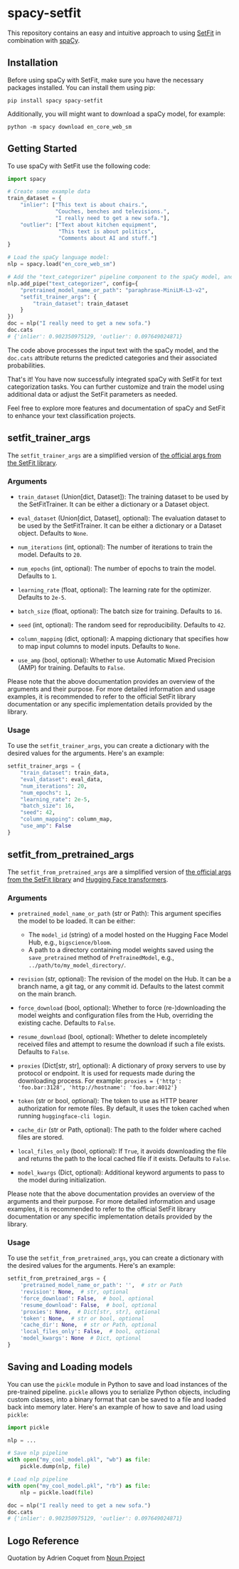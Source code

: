 # spacy-setfit

This repository contains an easy and intuitive approach to using [SetFit](https://github.com/huggingface/setfit) in combination with [spaCy](https://github.com/explosion/spaCy).

## Installation

Before using spaCy with SetFit, make sure you have the necessary packages installed. You can install them using pip:

```
pip install spacy spacy-setfit
```

Additionally, you will might want to download a spaCy model, for example:

```
python -m spacy download en_core_web_sm
```

## Getting Started

To use spaCy with SetFit use the following code:

```python
import spacy

# Create some example data
train_dataset = {
    "inlier": ["This text is about chairs.",
               "Couches, benches and televisions.",
               "I really need to get a new sofa."],
    "outlier": ["Text about kitchen equipment",
                "This text is about politics",
                "Comments about AI and stuff."]
}

# Load the spaCy language model:
nlp = spacy.load("en_core_web_sm")

# Add the "text_categorizer" pipeline component to the spaCy model, and configure it with SetFit parameters:
nlp.add_pipe("text_categorizer", config={
    "pretrained_model_name_or_path": "paraphrase-MiniLM-L3-v2",
    "setfit_trainer_args": {
        "train_dataset": train_dataset
    }
})
doc = nlp("I really need to get a new sofa.")
doc.cats
# {'inlier': 0.902350975129, 'outlier': 0.097649024871}
```

The code above processes the input text with the spaCy model, and the `doc.cats` attribute returns the predicted categories and their associated probabilities.

That's it! You have now successfully integrated spaCy with SetFit for text categorization tasks. You can further customize and train the model using additional data or adjust the SetFit parameters as needed.

Feel free to explore more features and documentation of spaCy and SetFit to enhance your text classification projects.

## setfit_trainer_args

The `setfit_trainer_args` are a simplified version of [the official args from the SetFit library](https://github.com/huggingface/setfit#training-a-setfit-model).

### Arguments

- `train_dataset` (Union[dict, Dataset]): The training dataset to be used by the SetFitTrainer. It can be either a dictionary or a Dataset object.

- `eval_dataset` (Union[dict, Dataset], optional): The evaluation dataset to be used by the SetFitTrainer. It can be either a dictionary or a Dataset object. Defaults to `None`.

- `num_iterations` (int, optional): The number of iterations to train the model. Defaults to `20`.

- `num_epochs` (int, optional): The number of epochs to train the model. Defaults to `1`.

- `learning_rate` (float, optional): The learning rate for the optimizer. Defaults to `2e-5`.

- `batch_size` (float, optional): The batch size for training. Defaults to `16`.

- `seed` (int, optional): The random seed for reproducibility. Defaults to `42`.

- `column_mapping` (dict, optional): A mapping dictionary that specifies how to map input columns to model inputs. Defaults to `None`.

- `use_amp` (bool, optional): Whether to use Automatic Mixed Precision (AMP) for training. Defaults to `False`.

Please note that the above documentation provides an overview of the arguments and their purpose. For more detailed information and usage examples, it is recommended to refer to the official SetFit library documentation or any specific implementation details provided by the library.

### Usage

To use the `setfit_trainer_args`, you can create a dictionary with the desired values for the arguments. Here's an example:

```python
setfit_trainer_args = {
    "train_dataset": train_data,
    "eval_dataset": eval_data,
    "num_iterations": 20,
    "num_epochs": 1,
    "learning_rate": 2e-5,
    "batch_size": 16,
    "seed": 42,
    "column_mapping": column_map,
    "use_amp": False
}
```

## setfit_from_pretrained_args

The `setfit_from_pretrained_args` are a simplified version of [the official args from the SetFit library](https://github.com/huggingface/setfit#training-a-setfit-model) and [Hugging Face transformers](https://huggingface.co/docs/transformers/main_classes/model#transformers.PreTrainedModel.from_pretrained).

### Arguments

- `pretrained_model_name_or_path` (str or Path): This argument specifies the model to be loaded. It can be either:
  - The `model_id` (string) of a model hosted on the Hugging Face Model Hub, e.g., `bigscience/bloom`.
  - A path to a directory containing model weights saved using the `save_pretrained` method of `PreTrainedModel`, e.g., `../path/to/my_model_directory/`.

- `revision` (str, optional): The revision of the model on the Hub. It can be a branch name, a git tag, or any commit id. Defaults to the latest commit on the main branch.

- `force_download` (bool, optional): Whether to force (re-)downloading the model weights and configuration files from the Hub, overriding the existing cache. Defaults to `False`.

- `resume_download` (bool, optional): Whether to delete incompletely received files and attempt to resume the download if such a file exists. Defaults to `False`.

- `proxies` (Dict[str, str], optional): A dictionary of proxy servers to use by protocol or endpoint. It is used for requests made during the downloading process. For example: `proxies = {'http': 'foo.bar:3128', 'http://hostname': 'foo.bar:4012'}`

- `token` (str or bool, optional): The token to use as HTTP bearer authorization for remote files. By default, it uses the token cached when running `huggingface-cli login`.

- `cache_dir` (str or Path, optional): The path to the folder where cached files are stored.

- `local_files_only` (bool, optional): If `True`, it avoids downloading the file and returns the path to the local cached file if it exists. Defaults to `False`.

- `model_kwargs` (Dict, optional): Additional keyword arguments to pass to the model during initialization.

Please note that the above documentation provides an overview of the arguments and their purpose. For more detailed information and usage examples, it is recommended to refer to the official SetFit library documentation or any specific implementation details provided by the library.

### Usage

To use the `setfit_from_pretrained_args`, you can create a dictionary with the desired values for the arguments. Here's an example:

```python
setfit_from_pretrained_args = {
    'pretrained_model_name_or_path': '',  # str or Path
    'revision': None,  # str, optional
    'force_download': False,  # bool, optional
    'resume_download': False,  # bool, optional
    'proxies': None,  # Dict[str, str], optional
    'token': None,  # str or bool, optional
    'cache_dir': None,  # str or Path, optional
    'local_files_only': False,  # bool, optional
    'model_kwargs': None  # Dict, optional
}
```

## Saving and Loading models

You can use the `pickle` module in Python to save and load instances of the pre-trained pipeline. `pickle` allows you to serialize Python objects, including custom classes, into a binary format that can be saved to a file and loaded back into memory later. Here's an example of how to save and load using `pickle`:

```python
import pickle

nlp = ...

# Save nlp pipeline
with open("my_cool_model.pkl", "wb") as file:
    pickle.dump(nlp, file)

# Load nlp pipeline
with open("my_cool_model.pkl", "rb") as file:
    nlp = pickle.load(file)

doc = nlp("I really need to get a new sofa.")
doc.cats
# {'inlier': 0.902350975129, 'outlier': 0.097649024871}
```

## Logo Reference

Quotation by Adrien Coquet from <a href="https://thenounproject.com/browse/icons/term/quotation/" target="_blank" title="quotation Icons">Noun Project</a>
